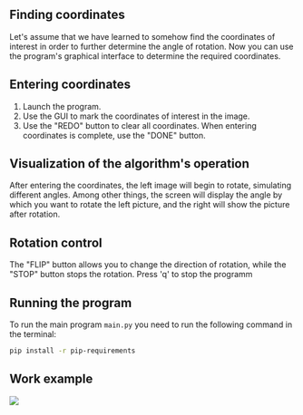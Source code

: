 ## Finding coordinates
Let's assume that we have learned to somehow find the coordinates of interest in order to further determine the angle of rotation. Now you can use the program's graphical interface to determine the required coordinates.

## Entering coordinates
1. Launch the program.
2. Use the GUI to mark the coordinates of interest in the image.
3. Use the "REDO" button to clear all coordinates. When entering coordinates is complete, use the "DONE" button.

## Visualization of the algorithm's operation
After entering the coordinates, the left image will begin to rotate, simulating different angles. Among other things, the screen will display the angle by which you want to rotate the left picture, and the right will show the picture after rotation.

## Rotation control
The "FLIP" button allows you to change the direction of rotation, while the "STOP" button stops the rotation. Press 'q' to stop the programm

## Running the program
To run the main program `main.py` you need to run the following command in the terminal:
```bash
pip install -r pip-requirements
```

## Work example
![](https://github.com/Bulat-Mukhametdinov/angle_rotate/example.gif)
